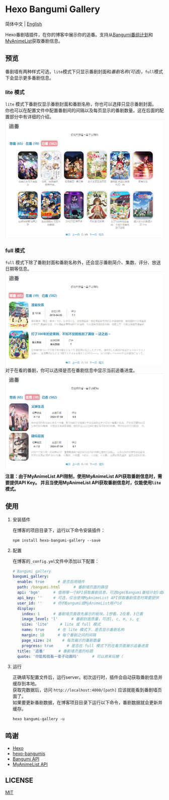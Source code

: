 # Hexo Bangumi Gallery

简体中文 | [English](./README_EN.md)

Hexo番剧墙插件，在你的博客中展示你的追番。支持从[Bangumi番组计划](https://bgm.tv/)和[MyAnimeList](https://myanimelist.net/)获取番剧信息。

## 预览
番剧墙有两种样式可选，`lite`模式下只显示番剧封面和*番剧名称(可选)*，`full`模式下会显示更多番剧信息。

### lite 模式

`lite` 模式下番剧仅显示番剧封面和番剧名称，你也可以选择只显示番剧封面。  
你也可以在配置文件中配置番剧间的间隔以及每页显示的番剧数量。这在后面的配置部分中有详细的介绍。
![lite 模式(显示番剧名称)](./docs/images/lite_mode_zh_cn_1.png "lite 模式(显示番剧名称)")

### full 模式

`full` 模式下除了番剧封面和番剧名称外，还会显示番剧简介、集数、评分、放送日期等信息。 
![full 模式](./docs/images/full_mode_zh_cn_2.png "full 模式")  
对于在看的番剧，你可以选择是否在番剧信息中显示当前追番进度。
![full 模式下展示追番进度](./docs/images/full_mode_zh_cn_1.png "full 模式下展示追番进度")  

**注意：由于MyAnimeList API限制，使用MyAnimeList API获取番剧信息时，需要提供API Key。
并且当使用MyAnimeList API获取番剧信息时，仅能使用`lite`模式。**

## 使用

1. 安装插件

   在博客的项目目录下，运行以下命令安装插件：
    ```shell
   npm install hexo-bangumi-gallery --save
   ```
2. 配置

    在博客的`_config.yml`文件中添加以下配置：
    ```yaml
    # Bangumi gallery
    bangumi_gallery:
      enable: true      # 是否启用插件
      path: /bangumi.html      # 番剧墙页面的路径
      api: 'bgm'      # 使用哪一个API获取番剧信息，可选bgm(Bangumi番组计划)或mal(MyAnimeList)
      api_key: ''     # 可选，仅当使用MyAnimeList API获取番剧信息时需要提供
      user_id: ''     # 你的Bangumi或MyAnimeList用户id
      display:
        index: 1      # 番剧墙页面首先展示的板块。1想看，2在看，3已看
        image_level: 'l'      # 番剧封面质量，可选l, c, m, s, g
        size: 'lite'     # lite 或 full 模式
        name: true      # 在 lite 模式下，是否显示番剧名称
        margin: 10      # 每个番剧之间的间隔
        page_size: 24     # 每页展示的番剧数量
        progress: true      # 是否在 full 模式下的在看页面展示追番进度
      title: '追番'      # 番剧墙页面的标题
      quote: '你能和我看一辈子动画吗'      # 可以用来玩梗（
    ```

3. 运行  

    正确填写配置文件后，运行server。初次运行时，插件会自动获取番剧信息并缓存到本地。  
    获取完数据后，访问 `http://localhost:4000/[path]` 应该就能看到番剧墙页面了。  
    如果要更新番剧数据，在博客项目目录下运行以下命令，番剧数据就会更新并缓存。
    ```shell
   hexo bangumi-gallery -u
   ```
   
## 鸣谢
- [Hexo](https://hexo.io/)
- [hexo-bangumis](https://github.com/mmdjiji/hexo-bangumis)
- [Bangumi API](https://bangumi.github.io/api/#/)
- [MyAnimeList API](https://myanimelist.net/apiconfig/references/api/v2)

## LICENSE
[MIT](./LICENSE)